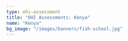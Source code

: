 ```yaml
---
type: ohi-assessment
title: "OHI Assessments: Kenya"
name: "Kenya"
bg_image: "/images/banners/fish-school.jpg"
---
```

